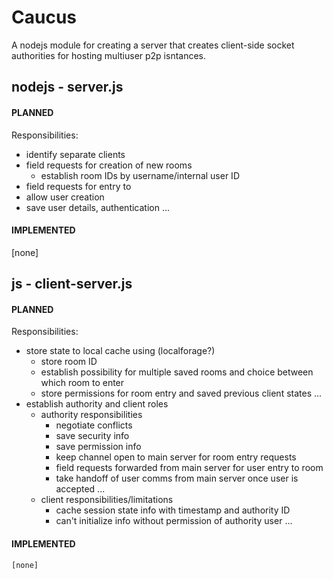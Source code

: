 # Caucus
A nodejs module for creating a server that creates client-side socket authorities for hosting multiuser p2p isntances. 

## nodejs - server.js
 #### PLANNED
Responsibilities: 
- identify separate clients
- field requests for creation of new rooms
  - establish room IDs by username/internal user ID
- field requests for entry to 
- allow user creation
- save user details, authentication
...
 #### IMPLEMENTED
  [none]
## js - client-server.js
 #### PLANNED
Responsibilities:
- store state to local cache using (localforage?)
  - store room ID
  - establish possibility for multiple saved rooms and choice between which room to enter
  - store permissions for room entry and saved previous client states
  ...
- establish authority and client roles
  - authority responsibilities
    - negotiate conflicts
    - save security info
    - save permission info
    - keep channel open to main server for room entry requests
    - field requests forwarded from main server for user entry to room
    - take handoff of user comms from main server once user is accepted 
    ...
  - client responsibilities/limitations
    - cache session state info with timestamp and authority ID
    - can't initialize info without permission of authority user
    ...
 #### IMPLEMENTED
    [none]
